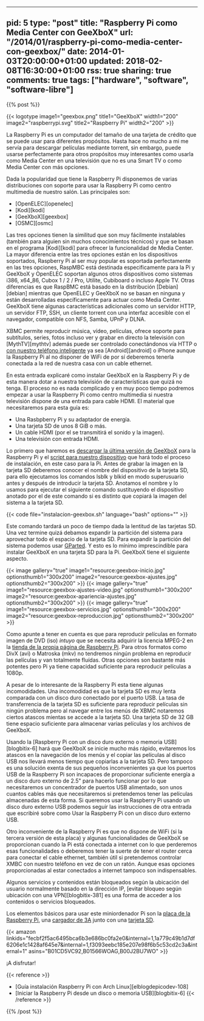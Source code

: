  ---
pid: 5
type: "post"
title: "Raspberry Pi como Media Center con GeeXboX"
url: "/2014/01/raspberry-pi-como-media-center-con-geexbox/"
date: 2014-01-03T20:00:00+01:00
updated: 2018-02-08T16:30:00+01:00
rss: true
sharing: true
comments: true
tags: ["hardware", "software", "software-libre"]
---

{{% post %}}

{{< logotype image1="geexbox.png" title1="GeeXboX" width1="200" image2="raspberrypi.svg" title2="Raspberry Pi" width2="200" >}}

La Raspberry Pi es un computador del tamaño de una tarjeta de crédito que se puede usar para diferentes propósitos. Hasta hace no mucho a mi me servía para descargar películas mediante torrent, sin embargo, puede usarse perfectamente para otros propósitos muy interesantes como usarla como Media Center en una televisión que no es una Smart TV o como Media Center con más opciones.

Dada la popularidad que tiene la Raspberry Pi disponemos de varias distribuciones con soporte para usar la Raspberry Pi como centro multimedia de nuestro salón. Las principales son:

* [OpenELEC][openelec]
* [Kodi][kodi]
* [GeeXboX][geexbox]
* [OSMC][osmc]

Las tres opciones tienen la similitud que son muy fácilmente instalables (también para alguien sin muchos conocimientos técnicos) y que se basan en el programa [Kodi][kodi] para ofrecer la funcionalidad de Media Center. La mayor diferencia entre las tres opciones están en los dispositivos soportados, Raspberry Pi al ser muy popular es soportada perfectamente en las tres opciones, RaspMBC está destinada especificamente para la Pi y GeeXboX y OpenELEC soportan algunos otros dispositivos como sistemas i386, x64_86, Cubox 1 / 2 / Pro, Utilite, Cubiboard o incluso Apple TV. Otras diferencias es que RaspBMC está basado en la distribución [Debian][debian] mientras que OpenELEC y GeeXboX no se basan en ninguna y están desarrolladas específicamente para actuar como Media Center. GeeXboX tiene algunas características adicionales como un servidor HTTP, un servidor FTP, SSH, un cliente torrent con una interfaz accesible con el navegador, compatible con NFS, Samba, UPnP y DLNA.

XBMC permite reproducir música, vídeo, películas, ofrece soporte para subtítulos, series, fotos incluso ver y grabar en directo la televisión con [MythTV][mythtv] además puede ser controlado conectándonos vía HTTP o [con nuestro teléfono inteligente]( http://www.geexbox.org/geexbox-daily-usage-iphone-and-android-remote-control/) ya sea [Android][android] o iPhone aunque la Raspberry Pi al no disponer de WiFi de por sí deberemos tenerla conectada a la red de nuestra casa con un cable ethernet.

En esta entrada explicaré como instalar GeeXboX en la Raspberry Pi y de esta manera dotar a nuestra televisión de características que quizá no tenga. El proceso no es nada complicado y en muy poco tiempo podremos empezar a usar la Raspberry Pi como centro multimedia si nuestra televisión dispone de una entrada para cable HDMI. El material que necesitaremos para esta guía es:

* Una Rasbpberry Pi y su adaptador de energía.
* Una tarjeta SD de unos 8 GiB o más.
* Un cable HDMI (por el se transmitirá el sonido y la imagen).
* Una televisión con entrada HDMI.

Lo primero que haremos es [descargar la última versión de GeeXboX](http://www.geexbox.org/download/) para la Raspberry Pi y el [script para nuestro dispositivo](http://www.geexbox.org/geexbox-for-embedded-devices-creating-a-bootable-sd-card/) que hará todo el proceso de instalación, en este caso para la Pi. Antes de grabar la imagen en la tarjeta SD deberemos conocer el nombre del dispositivo de la tarjeta SD, para ello ejecutamos los comandos lsblk y blkid en modo superusuario antes y después de introducir la tarjeta SD. Anotamos el nombre y lo usamos para ejecutar el siguiente comando sustituyendo el dispositivo anotado por el de este comando si es distinto que copiará la imagen del sistema a la tarjeta SD.

{{< code file="instalacion-geexbox.sh" language="bash" options="" >}}

Este comando tardará un poco de tiempo dada la lentitud de las tarjetas SD. Una vez termine quizá debamos expandir la partición del sistema para aprovechar todo el espacio de la tarjeta SD. Para expandir la partición del sistema podemos usar [GParted](http://gparted.org/). Y esto es lo mínimo imprescindible para instalar GeeXboX en una tarjeta SD para la Pi. GeeXboX tiene el siguiente aspecto.

{{< image
    gallery="true"
    image1="resource:geexbox-inicio.jpg" optionsthumb1="300x200"
    image2="resource:geexbox-ajustes.jpg" optionsthumb2="300x200" >}}
{{< image
    gallery="true"
    image1="resource:geexbox-ajustes-video.jpg" optionsthumb1="300x200"
    image2="resource:geexbox-apariencia-ajustes.jpg" optionsthumb2="300x200" >}}
{{< image
    gallery="true"
    image1="resource:geexbox-servicios.jpg" optionsthumb1="300x200"
    image2="resource:geexbox-reproduccion.jpg" optionsthumb2="300x200" >}}

Como apunte a tener en cuenta es que para reproducir películas en formato imagen de DVD (iso) *intuyo* que se necesita adquirir la licencia MPEG-2 en la [tienda de la propia página de Raspberry Pi](http://www.raspberrypi.com/license-keys/). Para otros formatos como DivX (avi) o Matroska (mkv) no tendremos ningún problema en reproducir las películas y van totalmente fluídas. Otras opciones son bastante más potentes pero Pi ya tiene capacidad suficiente para reproducir películas a 1080p.

A pesar de lo interesante de la Raspberry Pi esta tiene algunas incomodidades. Una incomodidad es que la tarjeta SD es muy lenta comparada con un disco duro conectado por el puerto USB. La tasa de transferrencia de la tarjeta SD es suficiente para reproducir películas sin ningún problema pero al navegar entre los menús de  XBMC notaremos ciertos atascos mientas se accede a la tarjeta SD. Una tarjeta SD de 32 GB tiene espacio suficiente para almacenar varias películas y los archivos de GeeXboX.

Usando la [Raspberry Pi con un disco duro externo o memoria USB][blogbitix-6] hará que GeeXboX se inicie mucho más rápido, evitaremos los atascos en la navegación de los menús y el copiar las películas al disco USB nos llevará menos tiempo que copiarlas a la tarjeta SD. Pero tampoco es una solución exenta de sus pequeños inconvenientes ya que los puertos USB de la Raspberry Pi son incapaces de proporcionar suficiente energía a un disco duro externo de 2.5" para hacerlo funcionar por lo que necesitaremos un concentrador de puertos USB alimentado, son unos cuantos cables más que necesitaremos si pretendemos tener las películas almacenadas de esta forma. Si queremos usar la Raspberry Pi usando un disco duro externo USB podemos seguir las instrucciones de otra entrada que escribiré sobre como Usar la Raspberry Pi con un disco duro externo USB.

Otro inconveniente de la Raspberry Pi es que no dispone de WiFi (si la tercera versión de esta placa) y algunas funcionalidades de GeeXboX se proporcionan cuando la Pi está conectada a internet con lo que perderemos esas funcionalidades o deberemos tener la suerte de tener el router cerca para conectar el cable ethernet, también útil si pretendemos controlar XMBC con nuestro teléfono en vez de con un ratón. Aunque esas opciones proporcionadas al estar conectados a internet tampoco son indispensables.

Algunos servicios y contenidos están bloqueados según la ubicación del usuario normalmente basado en la dirección IP, [evitar bloqueo según ubicación con una VPN][blogbitix-381] es una forma de acceder a los contenidos o servicios bloqueados.

Los elementos básicos para usar este miniordenador Pi son la [placa de la Raspberry Pi](https://amzn.to/2cN0d6L), una [cargador de 3A](https://amzn.to/2dfFJT7) junto con una [tarjeta SD](https://amzn.to/2cN0SFi).

{{< amazon
    linkids="fecbf2f5ac6495bca6b3e686bc0fa2e0&internal=1,1a779c49b1d7df6206e1c1428af645e7&internal=1,f3093eebc185e207e98f6b5c53cd2c3a&internal=1"
    asins="B01CD5VC92,B01566WOAG,B00J2BU7WO" >}}

¡A disfrutar!

{{< reference >}}
* [Guía instalación Raspberry Pi con Arch Linux][elblogdepicodev-108]
* [Iniciar la Raspberry Pi desde un disco o memoria USB][blogbitix-6]
{{< /reference >}}

{{% /post %}}
